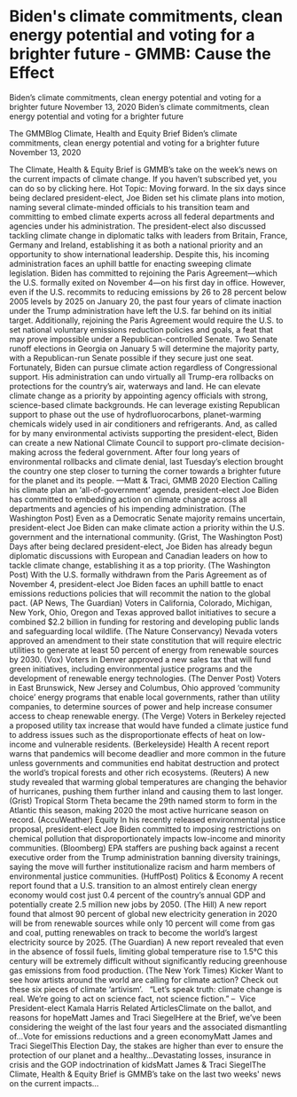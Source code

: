 # Biden's climate commitments, clean energy potential and voting for a brighter future - GMMB: Cause the Effect


Biden’s climate commitments, clean energy potential and voting for a brighter future
November 13, 2020
Biden’s climate commitments, clean energy potential and voting for a brighter future
 
The GMMBlog
Climate, Health and Equity Brief Biden’s climate commitments, clean energy potential and voting for a brighter future
November 13, 2020
 
The Climate, Health & Equity Brief is GMMB’s take on the week’s news on the current impacts of climate change. If you haven’t subscribed yet, you can do so by clicking here.
Hot Topic: Moving forward. In the six days since being declared president-elect, Joe Biden set his climate plans into motion, naming several climate-minded officials to his transition team and committing to embed climate experts across all federal departments and agencies under his administration. The president-elect also discussed tackling climate change in diplomatic talks with leaders from Britain, France, Germany and Ireland, establishing it as both a national priority and an opportunity to show international leadership.
Despite this, his incoming administration faces an uphill battle for enacting sweeping climate legislation. Biden has committed to rejoining the Paris Agreement—which the U.S. formally exited on November 4—on his first day in office. However, even if the U.S. recommits to reducing emissions by 26 to 28 percent below 2005 levels by 2025 on January 20, the past four years of climate inaction under the Trump administration have left the U.S. far behind on its initial target.
Additionally, rejoining the Paris Agreement would require the U.S. to set national voluntary emissions reduction policies and goals, a feat that may prove impossible under a Republican-controlled Senate. Two Senate runoff elections in Georgia on January 5 will determine the majority party, with a Republican-run Senate possible if they secure just one seat.
Fortunately, Biden can pursue climate action regardless of Congressional support. His administration can undo virtually all Trump-era rollbacks on protections for the country’s air, waterways and land. He can elevate climate change as a priority by appointing agency officials with strong, science-based climate backgrounds. He can leverage existing Republican support to phase out the use of hydrofluorocarbons, planet-warming chemicals widely used in air conditioners and refrigerants. And, as called for by many environmental activists supporting the president-elect, Biden can create a new National Climate Council to support pro-climate decision-making across the federal government.
After four long years of environmental rollbacks and climate denial, last Tuesday’s election brought the country one step closer to turning the corner towards a brighter future for the planet and its people.
—Matt & Traci, GMMB
2020 Election
Calling his climate plan an ‘all-of-government’ agenda, president-elect Joe Biden has committed to embedding action on climate change across all departments and agencies of his impending administration. (The Washington Post)
Even as a Democratic Senate majority remains uncertain, president-elect Joe Biden can make climate action a priority within the U.S. government and the international community. (Grist, The Washington Post)
Days after being declared president-elect, Joe Biden has already begun diplomatic discussions with European and Canadian leaders on how to tackle climate change, establishing it as a top priority. (The Washington Post)
With the U.S. formally withdrawn from the Paris Agreement as of November 4, president-elect Joe Biden faces an uphill battle to enact emissions reductions policies that will recommit the nation to the global pact. (AP News, The Guardian)
Voters in California, Colorado, Michigan, New York, Ohio, Oregon and Texas approved ballot initiatives to secure a combined $2.2 billion in funding for restoring and developing public lands and safeguarding local wildlife. (The Nature Conservancy)
Nevada voters approved an amendment to their state constitution that will require electric utilities to generate at least 50 percent of energy from renewable sources by 2030. (Vox)
Voters in Denver approved a new sales tax that will fund green initiatives, including environmental justice programs and the development of renewable energy technologies. (The Denver Post)
Voters in East Brunswick, New Jersey and Columbus, Ohio approved ‘community choice’ energy programs that enable local governments, rather than utility companies, to determine sources of power and help increase consumer access to cheap renewable energy. (The Verge)
Voters in Berkeley rejected a proposed utility tax increase that would have funded a climate justice fund to address issues such as the disproportionate effects of heat on low-income and vulnerable residents. (Berkeleyside)
Health
A recent report warns that pandemics will become deadlier and more common in the future unless governments and communities end habitat destruction and protect the world’s tropical forests and other rich ecosystems. (Reuters)
A new study revealed that warming global temperatures are changing the behavior of hurricanes, pushing them further inland and causing them to last longer. (Grist)
Tropical Storm Theta became the 29th named storm to form in the Atlantic this season, making 2020 the most active hurricane season on record. (AccuWeather)
Equity
In his recently released environmental justice proposal, president-elect Joe Biden committed to imposing restrictions on chemical pollution that disproportionately impacts low-income and minority communities. (Bloomberg)
EPA staffers are pushing back against a recent executive order from the Trump administration banning diversity trainings, saying the move will further institutionalize racism and harm members of environmental justice communities. (HuffPost)
Politics & Economy
A recent report found that a U.S. transition to an almost entirely clean energy economy would cost just 0.4 percent of the country’s annual GDP and potentially create 2.5 million new jobs by 2050. (The Hill)
A new report found that almost 90 percent of global new electricity generation in 2020 will be from renewable sources while only 10 percent will come from gas and coal, putting renewables on track to become the world’s largest electricity source by 2025. (The Guardian)
A new report revealed that even in the absence of fossil fuels, limiting global temperature rise to 1.5°C this century will be extremely difficult without significantly reducing greenhouse gas emissions from food production. (The New York Times)
Kicker
Want to see how artists around the world are calling for climate action? Check out these six pieces of climate ‘artivism’.
 
“Let’s speak truth: climate change is real. We’re going to act on science fact, not science fiction.”
–  Vice President-elect Kamala Harris
Related ArticlesClimate on the ballot, and reasons for hopeMatt James and Traci SiegelHere at the Brief, we’ve been considering the weight of the last four years and the associated dismantling of…Vote for emissions reductions and a green economyMatt James and Traci SiegelThis Election Day, the stakes are higher than ever to ensure the protection of our planet and a healthy…Devastating losses, insurance in crisis and the GOP indoctrination of kidsMatt James & Traci SiegelThe Climate, Health & Equity Brief is GMMB’s take on the last two weeks' news on the current impacts…
